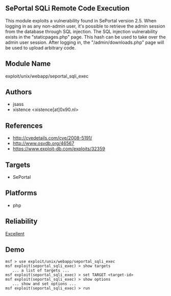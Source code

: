 ## SePortal SQLi Remote Code Execution

This module exploits a vulnerability found in SePortal 
version 2.5. When logging in as any non-admin user, it's 
possible to retrieve the admin session from the database 
through SQL injection. The SQL injection vulnerability 
exists in the "staticpages.php" page. This hash can be used 
to take over the admin user session. After logging in, the 
"/admin/downloads.php" page will be used to upload arbitrary 
code.


## Module Name
exploit/unix/webapp/seportal_sqli_exec

## Authors
* jsass
* xistence <xistence[at]0x90.nl>


## References
* http://cvedetails.com/cve/2008-5191/
* http://www.osvdb.org/46567
* https://www.exploit-db.com/exploits/32359



## Targets
* SePortal


## Platforms
* php

## Reliability
[Excellent](https://github.com/rapid7/metasploit-framework/wiki/Exploit-Ranking)

## Demo

```
msf > use exploit/unix/webapp/seportal_sqli_exec
msf exploit(seportal_sqli_exec) > show targets
   ... a list of targets ...
msf exploit(seportal_sqli_exec) > set TARGET <target-id>
msf exploit(seportal_sqli_exec) > show options
   ... show and set options ...
msf exploit(seportal_sqli_exec) > run
```
    
    
